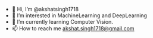 - 👋 Hi, I’m @akshatsingh1718
- 👀 I’m interested in MachineLearning and DeepLearning
- 🌱 I’m currently learning Computer Vision.
- 📫 How to reach me akshat.singh1718@gmail.com

<!---
akshatsingh1718/akshatsingh1718 is a ✨ special ✨ repository because its `README.md` (this file) appears on your GitHub profile.
You can click the Preview link to take a look at your changes.
--->
